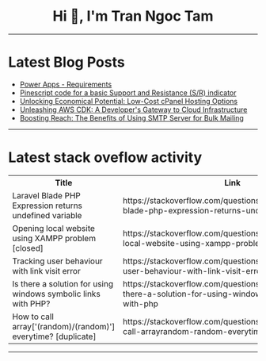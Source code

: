 <h1 align="center">Hi 👋, I'm Tran Ngoc Tam</h1>

---

# Latest Blog Posts 
<!-- BLOG-POST-LIST:START -->
- [Power Apps - Requirements](https://dev.to/wyattdave/power-apps-requirements-2kca)
- [Pinescript code for a basic Support and Resistance &lpar;S/R&rpar; indicator](https://dev.to/epakconsultant/pinescript-code-for-a-basic-support-and-resistance-sr-indicator-26dd)
- [Unlocking Economical Potential: Low-Cost cPanel Hosting Options](https://dev.to/maroon5/unlocking-economical-potential-low-cost-cpanel-hosting-options-1idm)
- [Unleashing AWS CDK: A Developer&#39;s Gateway to Cloud Infrastructure](https://dev.to/rikinptl/unleashing-aws-cdk-a-developers-gateway-to-cloud-infrastructure-3bg6)
- [Boosting Reach: The Benefits of Using SMTP Server for Bulk Mailing](https://dev.to/brettjhonson01/boosting-reach-the-benefits-of-using-smtp-server-for-bulk-mailing-58h5)
<!-- BLOG-POST-LIST:END -->

---

# Latest stack oveflow activity
<table>
  <tr><th>Title</th><th>Link</th></tr>
  <!-- STACKOVERFLOW:START --><tr><td>Laravel Blade PHP Expression returns undefined variable</td><td>https://stackoverflow.com/questions/78363907/laravel-blade-php-expression-returns-undefined-variable</td></tr><tr><td>Opening local website using XAMPP problem [closed]</td><td>https://stackoverflow.com/questions/78363869/opening-local-website-using-xampp-problem</td></tr><tr><td>Tracking user behaviour with link visit error</td><td>https://stackoverflow.com/questions/78363834/tracking-user-behaviour-with-link-visit-error</td></tr><tr><td>Is there a solution for using windows symbolic links with PHP?</td><td>https://stackoverflow.com/questions/78363811/is-there-a-solution-for-using-windows-symbolic-links-with-php</td></tr><tr><td>How to call array[&#39;&lpar;random&rpar;/&lpar;random&rpar;&#39;] everytime? [duplicate]</td><td>https://stackoverflow.com/questions/78363767/how-to-call-arrayrandom-random-everytime</td></tr><!-- STACKOVERFLOW:END -->
</table>

---


